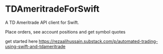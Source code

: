 # TDAmeritradeForSwift

A TD Ameritrade API client for Swift.

Place orders, see account positions and get symbol quotes

get started here https://rezaalihussain.substack.com/p/automated-trading-using-swift-and-tdameritrade
